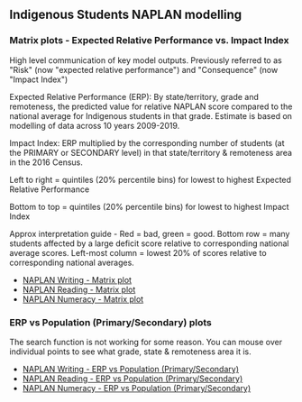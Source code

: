 ## Indigenous Students NAPLAN modelling

### Matrix plots - Expected Relative Performance vs. Impact Index

High level communication of key model outputs. Previously referred to as "Risk" (now "expected relative performance") and "Consequence" (now "Impact Index")

Expected Relative Performance (ERP): By state/territory, grade and remoteness, the predicted value for relative NAPLAN score compared to the national average for Indigenous students in that grade. Estimate is based on modelling of data across 10 years 2009-2019.

Impact Index: ERP multiplied by the corresponding number of students (at the PRIMARY or SECONDARY level) in that state/territory & remoteness area in the 2016 Census.

Left to right = quintiles (20% percentile bins) for lowest to highest Expected Relative Performance

Bottom to top = quintiles (20% percentile bins) for lowest to highest Impact Index

Approx interpretation guide - Red = bad, green = good. Bottom row = many students affected by a large deficit score relative to corresponding national average scores. Left-most column = lowest 20% of scores relative to corresponding national averages.

* [NAPLAN Writing - Matrix plot](writing_matrix_plot.html)
* [NAPLAN Reading - Matrix plot](https://github.com/of2/NAPLAN-plots-demo/reading_matrix_plot.html)
* [NAPLAN Numeracy - Matrix plot](https://github.com/of2/NAPLAN-plots-demo/numeracy_matrix_plot.html)





### ERP vs Population (Primary/Secondary) plots

The search function is not working for some reason. You can mouse over individual points to see what grade, state & remoteness area it is.

* [NAPLAN Writing - ERP vs Population (Primary/Secondary)](https://github.com/of2/NAPLAN-plots-demo/writing_emms_plot.html)
* [NAPLAN Reading - ERP vs Population (Primary/Secondary)](https://github.com/of2/NAPLAN-plots-demo/reading_emms_plot.html)
* [NAPLAN Numeracy - ERP vs Population (Primary/Secondary)](https://github.com/of2/NAPLAN-plots-demo/numeracy_emms_plot.html)
